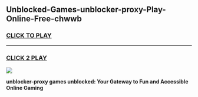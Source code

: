 
## Unblocked-Games-unblocker-proxy-Play-Online-Free-chwwb
<h3>
<a href="https://premium76.site?title=unblocker-proxy&ref=26A">CLICK TO PLAY</a></h3>
<hr>

<h3>
<a href="https://premium76.site?title=unblocker-proxy&ref=26A">CLICK 2 PLAY</a>
  
</h3>

<a href="https://premium76.site?title=unblocker-proxy&ref=26A"><img src="https://clearcache.store/games.png"></a>


**unblocker-proxy games unblocked: Your Gateway to Fun and Accessible Online Gaming**
